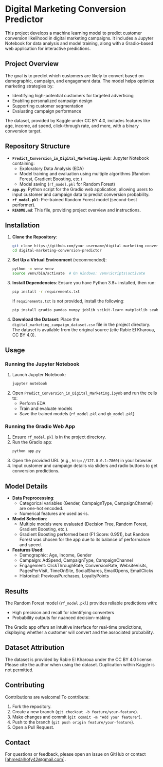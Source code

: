 # Digital Marketing Conversion Predictor

This project develops a machine learning model to predict customer conversion likelihood in digital marketing campaigns. It includes a Jupyter Notebook for data analysis and model training, along with a Gradio-based web application for interactive predictions.

## Project Overview

The goal is to predict which customers are likely to convert based on demographic, campaign, and engagement data. The model helps optimize marketing strategies by:
- Identifying high-potential customers for targeted advertising
- Enabling personalized campaign design
- Supporting customer segmentation
- Evaluating campaign performance

The dataset, provided by Kaggle under CC BY 4.0, includes features like age, income, ad spend, click-through rate, and more, with a binary conversion target.

## Repository Structure

- **`Predict_Conversion_in_Digital_Marketing.ipynb`**: Jupyter Notebook containing:
  - Exploratory Data Analysis (EDA)
  - Model training and evaluation using multiple algorithms (Random Forest, Gradient Boosting, etc.)
  - Model saving (`rf_model.pkl` for Random Forest)
- **`app.py`**: Python script for the Gradio web application, allowing users to input customer and campaign data to predict conversion probability.
- **`rf_model.pkl`**: Pre-trained Random Forest model (second-best performer).
- **`README.md`**: This file, providing project overview and instructions.

## Installation

1. **Clone the Repository**:
   ```bash
   git clone https://github.com/your-username/digital-marketing-conversion-predictor.git
   cd digital-marketing-conversion-predictor
   ```

2. **Set Up a Virtual Environment** (recommended):
   ```bash
   python -m venv venv
   source venv/bin/activate  # On Windows: venv\Scripts\activate
   ```

3. **Install Dependencies**:
   Ensure you have Python 3.8+ installed, then run:
   ```bash
   pip install -r requirements.txt
   ```
   If `requirements.txt` is not provided, install the following:
   ```bash
   pip install gradio pandas numpy joblib scikit-learn matplotlib seaborn
   ```

4. **Download the Dataset**:
   Place the `digital_marketing_campaign_dataset.csv` file in the project directory. The dataset is available from the original source (cite Rabie El Kharoua, CC BY 4.0).

## Usage

### Running the Jupyter Notebook
1. Launch Jupyter Notebook:
   ```bash
   jupyter notebook
   ```
2. Open `Predict_Conversion_in_Digital_Marketing.ipynb` and run the cells to:
   - Perform EDA
   - Train and evaluate models
   - Save the trained models (`rf_model.pkl` and `gb_model.pkl`)

### Running the Gradio Web App
1. Ensure `rf_model.pkl` is in the project directory.
2. Run the Gradio app:
   ```bash
   python app.py
   ```
3. Open the provided URL (e.g., `http://127.0.0.1:7860`) in your browser.
4. Input customer and campaign details via sliders and radio buttons to get conversion predictions.

## Model Details

- **Data Preprocessing**:
  - Categorical variables (Gender, CampaignType, CampaignChannel) are one-hot encoded.
  - Numerical features are used as-is.
- **Model Selection**:
  - Multiple models were evaluated (Decision Tree, Random Forest, Gradient Boosting, etc.).
  - Gradient Boosting performed best (F1 Score: 0.951), but Random Forest was chosen for the app due to its balance of performance and speed.
- **Features Used**:
  - Demographic: Age, Income, Gender
  - Campaign: AdSpend, CampaignType, CampaignChannel
  - Engagement: ClickThroughRate, ConversionRate, WebsiteVisits, PagesPerVisit, TimeOnSite, SocialShares, EmailOpens, EmailClicks
  - Historical: PreviousPurchases, LoyaltyPoints

## Results

The Random Forest model (`rf_model.pkl`) provides reliable predictions with:
- High precision and recall for identifying converters
- Probability outputs for nuanced decision-making

The Gradio app offers an intuitive interface for real-time predictions, displaying whether a customer will convert and the associated probability.

## Dataset Attribution

The dataset is provided by Rabie El Kharoua under the CC BY 4.0 license. Please cite the author when using the dataset. Duplication within Kaggle is not permitted.

## Contributing

Contributions are welcome! To contribute:
1. Fork the repository.
2. Create a new branch (`git checkout -b feature/your-feature`).
3. Make changes and commit (`git commit -m "Add your feature"`).
4. Push to the branch (`git push origin feature/your-feature`).
5. Open a Pull Request.


## Contact

For questions or feedback, please open an issue on GitHub or contact [ahmedalhofy42@gmail.com].
